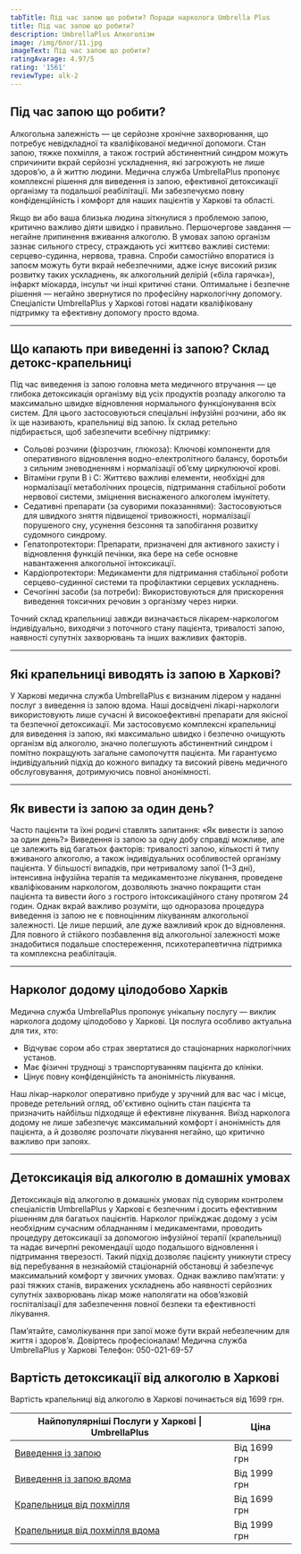 ```yaml
---
tabTitle: Під час запою що робити? Поради нарколога Umbrella Plus
title: Під час запою що робити?
description: UmbrellaPlus Алкоголізм
image: /img/блог/11.jpg
imageText: Під час запою що робити?
ratingAvarage: 4.97/5
rating: '1561'
reviewType: alk-2
---
```


## Під час запою що робити?

Алкогольна залежність — це серйозне хронічне захворювання, що потребує невідкладної та кваліфікованої медичної допомоги. Стан запою, тяжке похмілля, а також гострий абстинентний синдром можуть спричинити вкрай серйозні ускладнення, які загрожують не лише здоров’ю, а й життю людини. Медична служба UmbrellaPlus пропонує комплексні рішення для виведення із запою, ефективної детоксикації організму та подальшої реабілітації. Ми забезпечуємо повну конфіденційність і комфорт для наших пацієнтів у Харкові та області.

Якщо ви або ваша близька людина зіткнулися з проблемою запою, критично важливо діяти швидко і правильно. Першочергове завдання — негайне припинення вживання алкоголю. В умовах запою організм зазнає сильного стресу, страждають усі життєво важливі системи: серцево-судинна, нервова, травна. Спроби самостійно впоратися із запоєм можуть бути вкрай небезпечними, адже існує високий ризик розвитку таких ускладнень, як алкогольний делірій («біла гарячка»), інфаркт міокарда, інсульт чи інші критичні стани. Оптимальне і безпечне рішення — негайно звернутися по професійну наркологічну допомогу. Спеціалісти UmbrellaPlus у Харкові готові надати кваліфіковану підтримку та ефективну допомогу просто вдома.

***

## Що капають при виведенні із запою? Склад детокс-крапельниці

Під час виведення із запою головна мета медичного втручання — це глибока детоксикація організму від усіх продуктів розпаду алкоголю та максимально швидке відновлення нормального функціонування всіх систем. Для цього застосовуються спеціальні інфузійні розчини, або як їх ще називають, крапельниці від запою. Їх склад ретельно підбирається, щоб забезпечити всебічну підтримку:

* Сольові розчини (фізрозчин, глюкоза): Ключові компоненти для оперативного відновлення водно-електролітного балансу, боротьби з сильним зневодненням і нормалізації об’єму циркулюючої крові. 
* Вітаміни групи B і C: Життєво важливі елементи, необхідні для нормалізації метаболічних процесів, підтримання стабільної роботи нервової системи, зміцнення виснаженого алкоголем імунітету. 
* Седативні препарати (за суворими показаннями): Застосовуються для швидкого зняття підвищеної тривожності, нормалізації порушеного сну, усунення безсоння та запобігання розвитку судомного синдрому. 
* Гепатопротектори: Препарати, призначені для активного захисту і відновлення функцій печінки, яка бере на себе основне навантаження алкогольної інтоксикації. 
* Кардіопротектори: Медикаменти для підтримання стабільної роботи серцево-судинної системи та профілактики серцевих ускладнень. 
* Сечогінні засоби (за потреби): Використовуються для прискорення виведення токсичних речовин з організму через нирки. 

Точний склад крапельниці завжди визначається лікарем-наркологом індивідуально, виходячи з поточного стану пацієнта, тривалості запою, наявності супутніх захворювань та інших важливих факторів.

***

## Які крапельниці виводять із запою в Харкові?

У Харкові медична служба UmbrellaPlus є визнаним лідером у наданні послуг з виведення із запою вдома. Наші досвідчені лікарі-наркологи використовують лише сучасні й високоефективні препарати для якісної та безпечної детоксикації. Ми застосовуємо комплексні крапельниці для виведення із запою, які максимально швидко і безпечно очищують організм від алкоголю, значно полегшують абстинентний синдром і помітно покращують загальне самопочуття пацієнта. Ми гарантуємо індивідуальний підхід до кожного випадку та високий рівень медичного обслуговування, дотримуючись повної анонімності.

***

## Як вивести із запою за один день?

Часто пацієнти та їхні родичі ставлять запитання: «Як вивести із запою за один день?» Виведення із запою за одну добу справді можливе, але це залежить від багатьох факторів: тривалості запою, кількості й типу вживаного алкоголю, а також індивідуальних особливостей організму пацієнта. У більшості випадків, при нетривалому запої (1–3 дні), інтенсивна інфузійна терапія та медикаментозне лікування, проведене кваліфікованим наркологом, дозволяють значно покращити стан пацієнта та вивести його з гострого інтоксикаційного стану протягом 24 годин.
 Однак вкрай важливо розуміти, що одноразова процедура виведення із запою не є повноцінним лікуванням алкогольної залежності. Це лише перший, але дуже важливий крок до відновлення. Для повного й стійкого позбавлення від алкогольної залежності може знадобитися подальше спостереження, психотерапевтична підтримка та комплексна реабілітація.

***

## Нарколог додому цілодобово Харків

Медична служба UmbrellaPlus пропонує унікальну послугу — виклик нарколога додому цілодобово у Харкові. Ця послуга особливо актуальна для тих, хто:

* Відчуває сором або страх звертатися до стаціонарних наркологічних установ. 
* Має фізичні труднощі з транспортуванням пацієнта до клініки. 
* Цінує повну конфіденційність та анонімність лікування. 

Наш лікар-нарколог оперативно прибуде у зручний для вас час і місце, проведе ретельний огляд, об'єктивно оцінить стан пацієнта та призначить найбільш підходяще й ефективне лікування. Виїзд нарколога додому не лише забезпечує максимальний комфорт і анонімність для пацієнта, а й дозволяє розпочати лікування негайно, що критично важливо при запоях.

***

## Детоксикація від алкоголю в домашніх умовах

Детоксикація від алкоголю в домашніх умовах під суворим контролем спеціалістів UmbrellaPlus у Харкові є безпечним і досить ефективним рішенням для багатьох пацієнтів. Нарколог приїжджає додому з усім необхідним сучасним обладнанням і медикаментами, проводить процедуру детоксикації за допомогою інфузійної терапії (крапельниці) та надає вичерпні рекомендації щодо подальшого відновлення і підтримання тверезості.
 Такий підхід дозволяє пацієнту уникнути стресу від перебування в незнайомій стаціонарній обстановці й забезпечує максимальний комфорт у звичних умовах. Однак важливо пам’ятати: у разі тяжких станів, виражених ускладнень або наявності серйозних супутніх захворювань лікар може наполягати на обов’язковій госпіталізації для забезпечення повної безпеки та ефективності лікування.

Пам’ятайте, самолікування при запої може бути вкрай небезпечним для життя і здоров’я. Довіртесь професіоналам!
 Медична служба UmbrellaPlus у Харкові
 Телефон: 050-021-69-57

## Вартість детоксикації від алкоголю в Харкові

Вартість крапельниці від алкоголю в Харкові починається від 1699 грн.

| Найпопулярніші Послуги у Харкові \| UmbrellaPlus                                                                    | Ціна         |
| ------------------------------------------------------------------------------------------------------------------- | ------------ |
| [Виведення із запою](https://umbrella-plus.com.ua/uk/kharkiv/vivod-iz-zapoia-kharkiv-ua/)                           | Від 1699 грн |
| [Виведення із запою вдома](https://umbrella-plus.com.ua/uk/kharkiv/vivod-iz-zapoia-na-domy-kharkiv-ua/)             | Від 1999 грн |
| [Крапельниця від похмілля](https://umbrella-plus.com.ua/uk/kharkiv/kapelnica_ot_alkogola_kharkiv-ua/)               | Від 1699 грн |
| [Крапельниця від похмілля вдома](https://umbrella-plus.com.ua/uk/kharkiv/kapelnica_ot_alkogola_na_domy_kharkiv_ua/) | Від 1999 грн |
